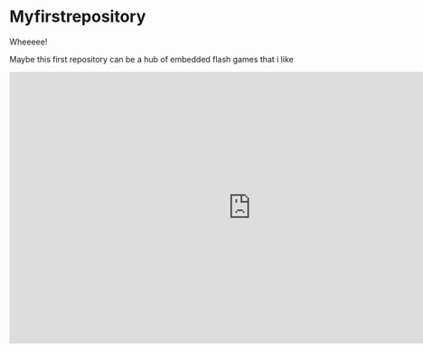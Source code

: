 # Myfirstrepository
Wheeeee!

Maybe this first repository can be a hub of embedded flash games that i like

<iframe width="853" height="480" src="https://www.youtube.com/embed/enjhlnqaXOE" frameborder="0" allow="accelerometer; autoplay; encrypted-media; gyroscope; picture-in-picture" allowfullscreen></iframe>
